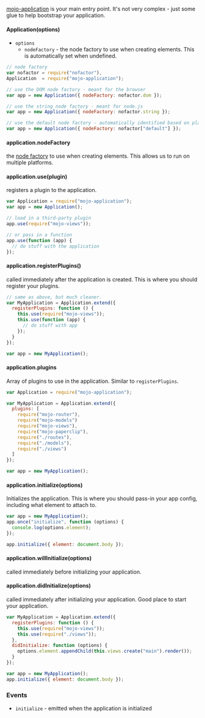 [mojo-application](https://github.com/classdojo/mojo-application) is your main entry point. It's not very complex - just some glue to help bootstrap
your application.

#### Application(options)

- `options`
  - `nodeFactory` - the node factory to use when creating elements. This is automatically set when undefined.

```javascript
// node factory
var nofactor = require("nofactor"),
Application  = require("mojo-application");

// use the DOM node factory - meant for the browser
var app = new Application({ nodeFactory: nofactor.dom });

// use the string node factory - meant for node.js
var app = new Application({ nodeFactory: nofactor.string });

// use the default node factory - automatically identified based on platform.
var app = new Application({ nodeFactory: nofactor["default"] });
```

#### application.nodeFactory

the [node factory](https://github.com/classdojo/nofactor.js) to use when creating elements. This allows us to run on multiple platforms.

#### application.use(plugin)

registers a plugin to the application.

```javascript
var Application = require("mojo-application");
var app = new Application();

// load in a third-party plugin
app.use(require("mojo-views"));

// or pass in a function
app.use(function (app) {
  // do stuff with the application
});
```

#### application.registerPlugins()

called immediately after the application is created. This is where you should register your plugins.

```javascript
// same as above, but much cleaner.
var MyApplication = Application.extend({
  registerPlugins: function () {
    this.use(require("mojo-views"));
    this.use(function (app) {
      // do stuff with app
    });
  }
});

var app = new MyApplication();
```

#### application.plugins

Array of plugins to use in the application. Similar to `registerPlugins`.

```javascript
var Application = require("mojo-application");

var MyApplication = Application.extend({
  plugins: [
    require("mojo-router"),
    require("mojo-models")
    require("mojo-views"),
    require("mojo-paperclip"),
    require("./routes"),
    require("./models"),
    require("./views")
  ]
});

var app = new MyApplication();
```

#### application.initialize(options)

Initializes the application. This is where you should pass-in your app config, including what element to attach to.

```javascript
var app = new MyApplication();
app.once("initialize", function (options) {
  console.log(options.element);
});

app.initialize({ element: document.body });
```

#### application.willInitialize(options)

called immediately before initializing your application.

#### application.didInitialize(options)

called immediately after initializing your application. Good place to start your application.

```javascript
var MyApplication = Application.extend({
  registerPlugins: function () {
    this.use(require("mojo-views"));
    this.use(require("./views"));
  },
  didInitialize: function (options) {
    options.element.appendChild(this.views.create("main").render());
  }
});

var app = new MyApplication();
app.initialize({ element: document.body });
```



### Events

- `initialize` - emitted when the application is initialized
